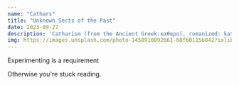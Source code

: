 ```yaml
---
name: "Cathars"
title: "Unknown Sects of the Past"
date: 2023-09-27
description: 'Catharism (from the Ancient Greek:καθαροί, romanized: katharoi, "the pure ones" -καθαροί.) was a Christian dualist or Gnostic movement between the 12th and 14th centuries which thrived in Southern Europe, particularly in northern Italy and southern France.'
img: https://images.unsplash.com/photo-1458910892661-68f601156842?ixlib=rb-4.0.3&ixid=M3wxMjA3fDB8MHxzZWFyY2h8MTR8fFRvdWxvdXNlJTIwQ2h1cmNofGVufDB8fDB8fHww&auto=format&fit=crop&w=500&q=60
---
```


Experimenting is a requirement

<!--more-->

Otherwise you're stuck reading.
